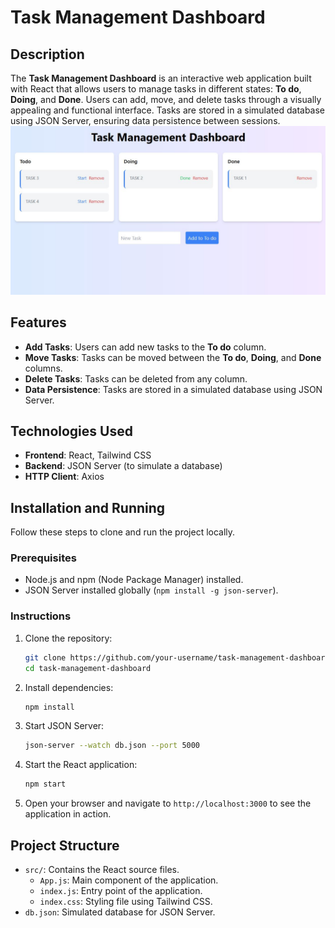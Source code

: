 # Task Management Dashboard

## Description

The **Task Management Dashboard** is an interactive web application built with React that allows users to manage tasks in different states: **To do**, **Doing**, and **Done**. Users can add, move, and delete tasks through a visually appealing and functional interface. Tasks are stored in a simulated database using JSON Server, ensuring data persistence between sessions.
![img1](https://github.com/AnndyyRobles/ReactJs-Task-Management-Dashboard/blob/main/IMG1.jpg)

## Features

- **Add Tasks**: Users can add new tasks to the **To do** column.
- **Move Tasks**: Tasks can be moved between the **To do**, **Doing**, and **Done** columns.
- **Delete Tasks**: Tasks can be deleted from any column.
- **Data Persistence**: Tasks are stored in a simulated database using JSON Server.

## Technologies Used

- **Frontend**: React, Tailwind CSS
- **Backend**: JSON Server (to simulate a database)
- **HTTP Client**: Axios

## Installation and Running

Follow these steps to clone and run the project locally.

### Prerequisites

- Node.js and npm (Node Package Manager) installed.
- JSON Server installed globally (`npm install -g json-server`).

### Instructions

1. Clone the repository:
    ```bash
    git clone https://github.com/your-username/task-management-dashboard.git
    cd task-management-dashboard
    ```

2. Install dependencies:
    ```bash
    npm install
    ```

3. Start JSON Server:
    ```bash
    json-server --watch db.json --port 5000
    ```

4. Start the React application:
    ```bash
    npm start
    ```

5. Open your browser and navigate to `http://localhost:3000` to see the application in action.

## Project Structure

- `src/`: Contains the React source files.
  - `App.js`: Main component of the application.
  - `index.js`: Entry point of the application.
  - `index.css`: Styling file using Tailwind CSS.
- `db.json`: Simulated database for JSON Server.

